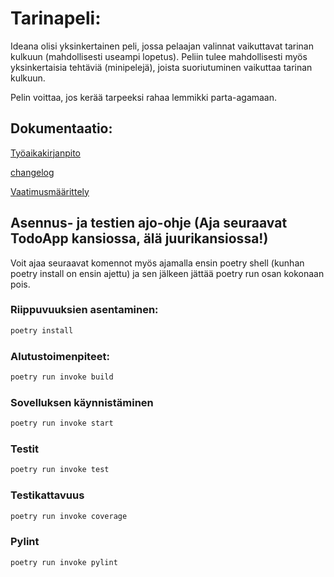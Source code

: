 
# Tarinapeli:

Ideana olisi yksinkertainen peli, jossa pelaajan valinnat vaikuttavat tarinan kulkuun (mahdollisesti useampi lopetus). Peliin tulee mahdollisesti myös yksinkertaisia tehtäviä (minipelejä), joista suoriutuminen vaikuttaa tarinan kulkuun. 

Pelin voittaa, jos kerää tarpeeksi rahaa lemmikki parta-agamaan.

## Dokumentaatio:
[Työaikakirjanpito](/TodoApp/dokumentaatio/Tyoaikakirjanpito.md)

[changelog](/TodoApp/dokumentaatio/changelog.md)

[Vaatimusmäärittely](/TodoApp/dokumentaatio/vaatimusmaarittely.md)

## Asennus- ja testien ajo-ohje (Aja seuraavat TodoApp kansiossa, älä juurikansiossa!)

Voit ajaa seuraavat komennot myös ajamalla ensin poetry shell (kunhan poetry install on ensin ajettu) ja sen jälkeen jättää poetry run osan kokonaan pois. 

### Riippuvuuksien asentaminen:

```bash
poetry install
```
### Alutustoimenpiteet:

```bash
poetry run invoke build
```

### Sovelluksen käynnistäminen

```bash
poetry run invoke start
```
### Testit
```bash
poetry run invoke test
```
### Testikattavuus

```bash
poetry run invoke coverage
```
### Pylint

```bash
poetry run invoke pylint
```


